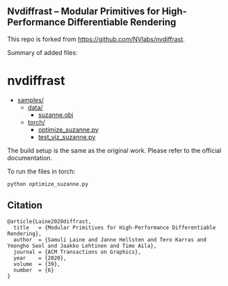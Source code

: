 ## Nvdiffrast &ndash; Modular Primitives for High-Performance Differentiable Rendering

This repo is forked from https://github.com/NVlabs/nvdiffrast.

Summary of added files:

# nvdiffrast
* [samples/](.\nvdiffrast\samples)
  * [data/](.\nvdiffrast\samples\data)
    * [suzanne.obj](.\nvdiffrast\samples\data\suzanne.obj)
  * [torch/](.\nvdiffrast\samples\torch)
    * [optimize_suzanne.py](.\nvdiffrast\samples\torch\optimize_suzanne.py)
    * [test_viz_suzanne.py](.\nvdiffrast\samples\torch\test_viz_suzanne.py)

The build setup is the same as the original work. Please refer to the official documentation.

To run the files in torch:
```
python optimize_suzanne.py
```

## Citation

```
@article{Laine2020diffrast,
  title   = {Modular Primitives for High-Performance Differentiable Rendering},
  author  = {Samuli Laine and Janne Hellsten and Tero Karras and Yeongho Seol and Jaakko Lehtinen and Timo Aila},
  journal = {ACM Transactions on Graphics},
  year    = {2020},
  volume  = {39},
  number  = {6}
}
```
